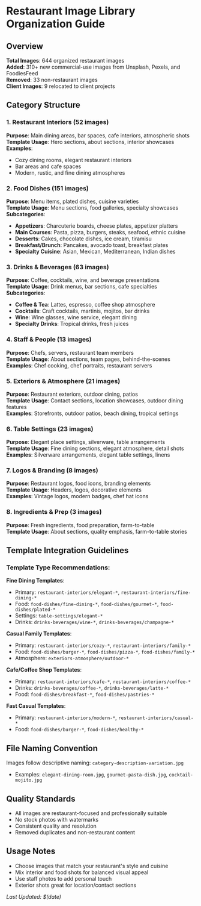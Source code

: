 # Restaurant Image Library Organization Guide

## Overview
**Total Images**: 644 organized restaurant images  
**Added**: 310+ new commercial-use images from Unsplash, Pexels, and FoodiesFeed  
**Removed**: 33 non-restaurant images  
**Client Images**: 9 relocated to client projects  

## Category Structure

### 1. Restaurant Interiors (52 images)
**Purpose**: Main dining areas, bar spaces, cafe interiors, atmospheric shots  
**Template Usage**: Hero sections, about sections, interior showcases  
**Examples**: 
- Cozy dining rooms, elegant restaurant interiors
- Bar areas and cafe spaces
- Modern, rustic, and fine dining atmospheres

### 2. Food Dishes (151 images)
**Purpose**: Menu items, plated dishes, cuisine varieties  
**Template Usage**: Menu sections, food galleries, specialty showcases  
**Subcategories**:
- **Appetizers**: Charcuterie boards, cheese plates, appetizer platters
- **Main Courses**: Pasta, pizza, burgers, steaks, seafood, ethnic cuisine
- **Desserts**: Cakes, chocolate dishes, ice cream, tiramisu
- **Breakfast/Brunch**: Pancakes, avocado toast, breakfast plates
- **Specialty Cuisine**: Asian, Mexican, Mediterranean, Indian dishes

### 3. Drinks & Beverages (63 images)
**Purpose**: Coffee, cocktails, wine, and beverage presentations  
**Template Usage**: Drink menus, bar sections, cafe specialties  
**Subcategories**:
- **Coffee & Tea**: Lattes, espresso, coffee shop atmosphere
- **Cocktails**: Craft cocktails, martinis, mojitos, bar drinks
- **Wine**: Wine glasses, wine service, elegant dining
- **Specialty Drinks**: Tropical drinks, fresh juices

### 4. Staff & People (13 images)
**Purpose**: Chefs, servers, restaurant team members  
**Template Usage**: About sections, team pages, behind-the-scenes  
**Examples**: Chef cooking, chef portraits, restaurant servers

### 5. Exteriors & Atmosphere (21 images)
**Purpose**: Restaurant exteriors, outdoor dining, patios  
**Template Usage**: Contact sections, location showcases, outdoor dining features  
**Examples**: Storefronts, outdoor patios, beach dining, tropical settings

### 6. Table Settings (23 images)
**Purpose**: Elegant place settings, silverware, table arrangements  
**Template Usage**: Fine dining sections, elegant atmosphere, detail shots  
**Examples**: Silverware arrangements, elegant table settings, linens

### 7. Logos & Branding (8 images)
**Purpose**: Restaurant logos, food icons, branding elements  
**Template Usage**: Headers, logos, decorative elements  
**Examples**: Vintage logos, modern badges, chef hat icons

### 8. Ingredients & Prep (3 images)
**Purpose**: Fresh ingredients, food preparation, farm-to-table  
**Template Usage**: About sections, quality emphasis, farm-to-table stories  

## Template Integration Guidelines

### Template Type Recommendations:

**Fine Dining Templates**:
- Primary: `restaurant-interiors/elegant-*`, `restaurant-interiors/fine-dining-*`
- Food: `food-dishes/fine-dining-*`, `food-dishes/gourmet-*`, `food-dishes/plated-*`
- Settings: `table-settings/elegant-*`
- Drinks: `drinks-beverages/wine-*`, `drinks-beverages/champagne-*`

**Casual Family Templates**:
- Primary: `restaurant-interiors/cozy-*`, `restaurant-interiors/family-*`
- Food: `food-dishes/burger-*`, `food-dishes/pizza-*`, `food-dishes/family-*`
- Atmosphere: `exteriors-atmosphere/outdoor-*`

**Cafe/Coffee Shop Templates**:
- Primary: `restaurant-interiors/cafe-*`, `restaurant-interiors/coffee-*`
- Drinks: `drinks-beverages/coffee-*`, `drinks-beverages/latte-*`
- Food: `food-dishes/breakfast-*`, `food-dishes/pastries-*`

**Fast Casual Templates**:
- Primary: `restaurant-interiors/modern-*`, `restaurant-interiors/casual-*`
- Food: `food-dishes/burger-*`, `food-dishes/healthy-*`

## File Naming Convention
Images follow descriptive naming: `category-description-variation.jpg`
- Examples: `elegant-dining-room.jpg`, `gourmet-pasta-dish.jpg`, `cocktail-mojito.jpg`

## Quality Standards
- All images are restaurant-focused and professionally suitable
- No stock photos with watermarks
- Consistent quality and resolution
- Removed duplicates and non-restaurant content

## Usage Notes
- Choose images that match your restaurant's style and cuisine
- Mix interior and food shots for balanced visual appeal
- Use staff photos to add personal touch
- Exterior shots great for location/contact sections

*Last Updated: $(date)*